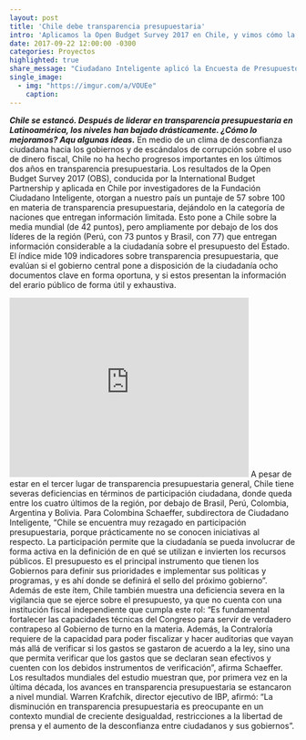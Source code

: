 ```yaml
---
layout: post
title: 'Chile debe transparencia presupuestaria'
intro: 'Aplicamos la Open Budget Survey 2017 en Chile, y vimos cómo la ciudadanía necesita más participación.'
date: 2017-09-22 12:00:00 -0300
categories: Proyectos
highlighted: true
share_message: "Ciudadano Inteligente aplicó la Encuesta de Presupuesto abierto 2017 en Chile. Estos son los resultados"
single_image:
  - img: "https://imgur.com/a/VOUEe"
    caption: 
---
```

***Chile se estancó. Después de liderar en transparencia presupuestaria en Latinoamérica, los niveles han bajado drásticamente. ¿Cómo lo mejoramos? Aqu algunas ideas.*** 
En medio de un clima de desconfianza ciudadana hacia los gobiernos y de escándalos de corrupción sobre el uso de dinero fiscal, Chile no ha hecho progresos importantes en los últimos dos años en transparencia presupuestaria. Los resultados de la Open Budget Survey 2017 (OBS), conducida por la International Budget Partnership y aplicada en Chile por investigadores de la Fundación Ciudadano Inteligente, otorgan a nuestro país un puntaje de 57 sobre 100 en materia de transparencia presupuestaria, dejándolo en la categoría de naciones que entregan información limitada. 
Esto pone a Chile sobre la media mundial (de 42 puntos), pero ampliamente por debajo de los dos líderes de la región (Perú, con 73 puntos y Brasil, con 77) que entregan información considerable a la ciudadanía sobre el presupuesto del Estado. El índice mide 109 indicadores sobre transparencia presupuestaria, que evalúan si el gobierno central pone a disposición de la ciudadanía ocho documentos clave en forma oportuna, y si estos presentan la información del erario público de forma útil y exhaustiva. 
<iframe width="420" height="315" src="https://www.youtube.com/watch?v=td4Cim4NuxM" frameborder="0" allowfullscreen></iframe>
A pesar de estar en el tercer lugar de transparencia presupuestaria general, Chile tiene severas deficiencias en términos de participación ciudadana, donde queda entre los cuatro últimos de la región, por debajo de Brasil, Perú, Colombia, Argentina y Bolivia. Para Colombina Schaeffer, subdirectora de Ciudadano Inteligente, “Chile se encuentra muy rezagado en participación presupuestaria, porque prácticamente no se conocen iniciativas al respecto. La participación permite que la ciudadanía se pueda involucrar de forma activa en la definición de en qué se utilizan e invierten los recursos públicos. El presupuesto es el principal instrumento que tienen los Gobiernos para definir sus prioridades e implementar sus políticas y programas, y es ahí donde se definirá el  sello del próximo gobierno”. 
Además de este ítem, Chile también muestra una deficiencia severa en la vigilancia que se ejerce sobre el presupuesto, ya que no cuenta con una institución fiscal independiente que cumpla este rol: “Es fundamental fortalecer las capacidades técnicas del Congreso para servir de verdadero contrapeso al Gobierno de turno en la materia. Además, la Contraloría requiere de la capacidad para poder fiscalizar y hacer auditorias que vayan más allá de verificar si los gastos se gastaron de acuerdo a la ley, sino una que permita verificar que los gastos que se declaran sean efectivos y cuenten con los debidos instrumentos de verificación”, afirma Schaeffer. 
Los resultados mundiales del estudio muestran que, por primera vez en la última década, los avances en transparencia presupuestaria se estancaron a nivel mundial. Warren Krafchik, director ejecutivo de IBP, afirmó: “La disminución en transparencia presupuestaria es preocupante en un contexto mundial de creciente desigualdad, restricciones a la libertad de prensa y el aumento de la desconfianza entre ciudadanos y sus gobiernos”. 
